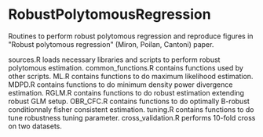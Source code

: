 # RobustPolytomousRegression
Routines to perform robust polytomous regression and reproduce figures in "Robust polytomous regression" (Miron, Poilan, Cantoni) paper.


sources.R            loads necessary libraries and scripts to perform robust polytomous estimation.
common_functions.R   contains functions used by other scripts. 
ML.R                 contains functions to do maximum likelihood estimation.
MDPD.R               contains functions to do minimum density power divergence estimation.
RGLM.R               contains functions to do robust estimation extending robust GLM setup.
OBR_CFC.R            contains functions to do optimally B-robust conditionnaly fisher consistent estimation.
tuning.R             contains functions to do tune robustness tuning parameter.
cross_validation.R   performs 10-fold cross on two datasets.

